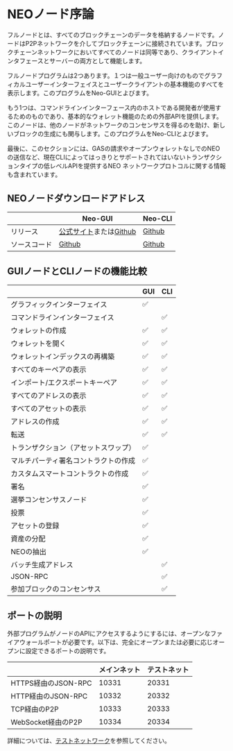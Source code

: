 # NEOノード序論

フルノードとは、すべてのブロックチェーンのデータを格納するノードです。ノードはP2Pネットワークを介してブロックチェーンに接続されています。ブロックチェーンネットワークにおいてすべてのノードは同等であり、クライアントインタフェースとサーバーの両方として機能します。

フルノードプログラムは2つあります。１つは一般ユーザー向けのものでグラフィカルユーザーインターフェイスとユーザークライアントの基本機能のすべてを表示します。このプログラムをNeo-GUIとよびます。

もう1つは、コマンドラインインターフェース内のホストである開発者が使用するためのものであり、基本的なウォレット機能のための外部APIを提供します。このノードは、他のノードがネットワークのコンセンサスを得るのを助け、新しいブロックの生成にも関与します。このプログラムをNeo-CLIとよびます。

最後に、このセクションには、GASの請求やオープンウォレットなしでのNEOの送信など、現在CLIによってはっきりとサポートされてはいないトランザクションタイプの低レベルAPIを提供するNEO ネットワークプロトコルに関する情報も含まれています。

## NEOノードダウンロードアドレス

|      | Neo-GUI                        | Neo-CLI                        |
| ---- | ---------------------------------------- | ---------------------------------------- |
| リリース | [公式サイト](https://www.neo.org/download)または[Github](https://github.com/neo-project/neo-gui/releases) | [Github](https://github.com/neo-project/neo-cli/releases) |
| ソースコード | [Github](https://github.com/neo-project/neo-gui) | [Github](https://github.com/neo-project/neo-cli) |

## GUIノードとCLIノードの機能比較

|           | GUI  | CLI  |
| --------- | ---- | ---- |
| グラフィックインターフェイス | ✅    |      |
| コマンドラインインターフェイス |      | ✅    |
| ウォレットの作成 | ✅    | ✅    |
| ウォレットを開く | ✅    | ✅  |
| ウォレットインデックスの再構築 | ✅    | ✅    |
| すべてのキーペアの表示 | ✅    | ✅    |
| インポート/エクスポートキーペア | ✅    | ✅    |
| すべてのアドレスの表示 | ✅    | ✅    |
| すべてのアセットの表示 | ✅    | ✅    |
| アドレスの作成 | ✅    | ✅    |
| 転送 | ✅    | ✅    |
| トランザクション（アセットスワップ）  | ✅    |      |
| マルチパーティ署名コントラクトの作成 | ✅    |      |
| カスタムスマートコントラクトの作成 | ✅    |      |
| 署名 | ✅    |      |
| 選挙コンセンサスノード | ✅    |      |
| 投票 | ✅    |      |
| アセットの登録 | ✅    |      |
| 資産の分配 | ✅    |      |
| NEOの抽出 | ✅    |      |
| バッチ生成アドレス  |      | ✅    |
| JSON-RPC |      | ✅    |
| 参加ブロックのコンセンサス |      | ✅    |

## ポートの説明

外部プログラムがノードのAPIにアクセスするようにするには、オープンなファイアウォールポートが必要です。以下は、完全にオープンまたは必要に応じオープンに設定できるポートの説明です。

|                    | メインネット | テストネット |
| ------------------ | ------------ | ------------- |
| HTTPS経由のJSON-RPC | 10331        | 20331         |
| HTTP経由のJSON-RPC  | 10332        | 20332         |
| TCP経由のP2P        | 10333        | 20333         |
| WebSocket経由のP2P  | 10334        | 20334         |

詳細については、[テストネットワーク](testnet.md)を参照してください。
